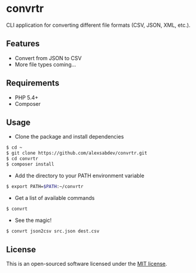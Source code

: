 # convrtr
CLI application for converting different file formats (CSV, JSON, XML, etc.).

## Features
* Convert from JSON to CSV
* More file types coming...

## Requirements
* PHP 5.4+
* Composer

## Usage

* Clone the package and install dependencies
```bash
$ cd ~
$ git clone https://github.com/alexsabdev/convrtr.git
$ cd convrtr
$ composer install
```
* Add the directory to your PATH environment variable
```bash
$ export PATH=$PATH:~/convrtr
```
* Get a list of available commands
```bash
$ convrt
```
* See the magic!
```bash
$ convrt json2csv src.json dest.csv
```

## License

This is an open-sourced software licensed under the [MIT license](https://github.com/alexsabdev/convrtr/blob/master/LICENSE).